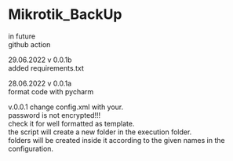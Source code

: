 # Mikrotik_BackUp
in future \
github action

29.06.2022 v 0.0.1b \
added requirements.txt

28.06.2022 v 0.0.1a \
format code with pycharm

v.0.0.1
change config.xml with your.\
password is not encrypted!!!\
check it for well formatted as template.\
the script will create a new folder in the execution folder.\
folders will be created inside it according to the given names in the configuration.
